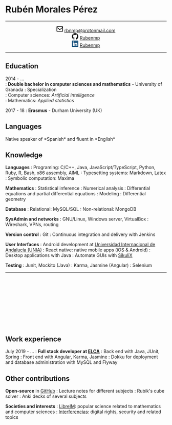 Rubén Morales Pérez
===================


-----------------

<div style="text-align: center">

<img src="../img/message.png" width="20"/> rbnmp@protonmail.com \
<img src="../img/github.png" width="20"/> [Rubenmp](https://github.com/Rubenmp) \
<img src="../img/linkedin.png" width="20"/> [Rubenmp](https://linkedin.com/in/rubén-morales-pérez)

</div>

-----------------



## Education

<div>

2014 - ... \
:   **Double bachelor in computer sciences and mathematics** - University of Granada 
:   Specialization\
    :   Computer sciences: *Artificial intelligence*\
    :   Mathematics: *Applied statistics*


2017 - 18
:   **Erasmus** - Durham University (UK)

</div>

  
## Languages

<div>
Native speaker of *Spanish* and fluent in *English*
</div>

## Knowledge
<div>

**Languages**
:   Programing: C/C++, Java, JavaScript/TypeScript, Python, Ruby, R, Bash, x86 assembly, AIML
:   Typesetting systems: Markdown, Latex
:   Symbolic computation: Maxima


**Mathematics**
:   Statistical inference
:   Numerical analysis
:   Differential equations and partial differential equations
:   Modeling
:   Differential geometry


**Database**
:   Relational: MySQL/SQL
:   Non-relational: MongoDB


**SysAdmin and networks**
:   GNU/Linux, Windows server, VirtualBox
:   Wireshark, VPNs, routing


**Version control**
:   Git
:   Continuous integration and delivery with Jenkins


**User Interfaces**
:   Android development at [Universidad Internacional de Andalucía (UNIA)](https://www.unia.es/servicio-de-comunicacion-e-informacion/prensa-uniatv/category/cursos-de-verano-unia/4)
:   React native: native mobile apps (iOS & Android)
:   Desktop applications with Java
:   Automate GUIs with [SikuliX](https://github.com/Rubenmp/Charla-SikuliX)


**Testing**
:   Junit, Mockito (Java)
:   Karma, Jasmine (Angular)
:   Selenium

****

</div>

<div style="padding-top: 150px">

</div>

## Work experience
<div>

July 2019 - ...
:   **Full stack developer at [ELCA](https://www.elca.ch/en)**
:	Back end with Java, JUnit, Spring
:	Front end with Angular, Karma, Jasmine
:	Dokku for deployment and database administration with MySQL and Flyway

</div>



## Other contributions

<div>

**Open-source** in [GitHub](https://github.com/Rubenmp)
:   Lecture notes for different subjects
:   Rubik's cube solver
:   Anki decks of several subjects

**Societies and interests**
:   [LibreIM](https://libreim.github.io/): popular science related to mathematics and computer sciences
:   [Interferencias](https://interferencias.tech/): digital rights, security and related topics

</div>
